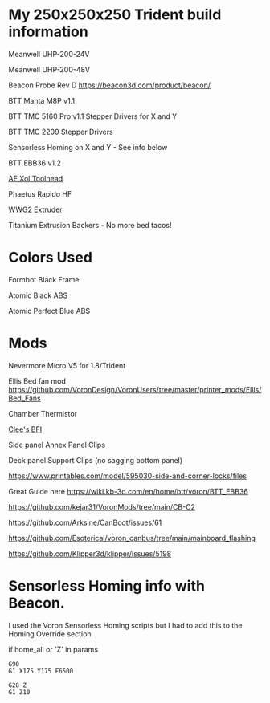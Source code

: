# My 250x250x250 Trident build information

Meanwell UHP-200-24V

Meanwell UHP-200-48V

Beacon Probe Rev D https://beacon3d.com/product/beacon/

BTT Manta M8P v1.1

BTT TMC 5160 Pro v1.1 Stepper Drivers for X and Y

BTT TMC 2209 Stepper Drivers

Sensorless Homing on X and Y - See info below

BTT EBB36 v1.2

[AE Xol Toolhead](https://github.com/Armchair-Heavy-Industries/Xol-Toolhead)

Phaetus Rapido HF

[WWG2 Extruder](https://github.com/tetsu97/WristWatch-G2-Extruder)

Titanium Extrusion Backers - No more bed tacos!

# Colors Used

Formbot Black Frame

Atomic Black ABS

Atomic Perfect Blue ABS

# Mods

Nevermore Micro V5 for 1.8/Trident

Ellis Bed fan mod https://github.com/VoronDesign/VoronUsers/tree/master/printer_mods/Ellis/Bed_Fans

Chamber Thermistor

[Clee's BFI](https://github.com/clee/VoronBFI)

Side panel Annex Panel Clips

Deck panel Support Clips (no sagging bottom panel)

https://www.printables.com/model/595030-side-and-corner-locks/files

Great Guide here https://wiki.kb-3d.com/en/home/btt/voron/BTT_EBB36

https://github.com/kejar31/VoronMods/tree/main/CB-C2

https://github.com/Arksine/CanBoot/issues/61

https://github.com/Esoterical/voron_canbus/tree/main/mainboard_flashing

https://github.com/Klipper3d/klipper/issues/5198

# Sensorless Homing info with Beacon.

I used the Voron Sensorless Homing scripts but I had to add this to the Homing Override section

if home_all or 'Z' in params

    G90
    G1 X175 Y175 F6500
    
    G28 Z
    G1 Z10
